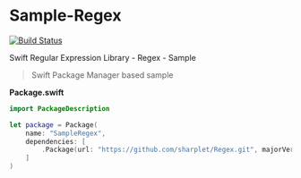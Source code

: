 # Sample-Regex

[![Build Status](https://travis-ci.org/OutOfBedlam/Sample-Regex.svg?branch=master)](https://travis-ci.org/OutOfBedlam/Sample-Regex)

Swift Regular Expression Library - Regex - Sample

> Swift Package Manager based sample

**Package.swift**

```swift
import PackageDescription

let package = Package(
    name: "SampleRegex",
    dependencies: [
        .Package(url: "https://github.com/sharplet/Regex.git", majorVersion: 0, minor: 3),
    ]
)
```
